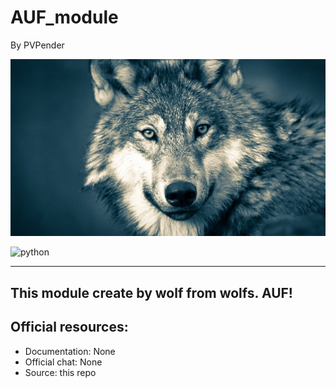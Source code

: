 AUF_module
=====================

By PVPender

![5dc1288902e8bd657e2f3d9c.jpg](decor/5dc1288902e8bd657e2f3d9c.jpg)

![python](https://badgen.net/badge/python/3.8.3/blue)

---
This module create by wolf from wolfs. AUF!
---
**Official resources:**
---
- Documentation: None
- Official chat: None
- Source: this repo
